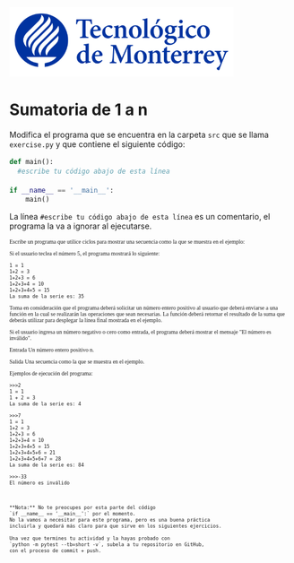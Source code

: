 ![Tec de Monterrey](../../images/logotecmty.png)
# Sumatoria de 1 a n

Modifica el programa que se encuentra en la carpeta `src` que se llama
`exercise.py` y que contiene el siguiente código:

```python
def main():
  #escribe tu código abajo de esta línea

if __name__ == '__main__':
    main()
```
La línea `#escribe tu código abajo de esta línea` es un comentario,
el programa la va a ignorar al ejecutarse.

<div style="font-family:verdana; font-size:10px">

Escribe un programa que utilice ciclos para mostrar una secuencia como la que se muestra en el ejemplo:

Si el usuario teclea el número 5, el programa mostrará lo siguiente:
 
```
1 = 1 
1+2 = 3 
1+2+3 = 6 
1+2+3+4 = 10 
1+2+3+4+5 = 15 
La suma de la serie es: 35

```
Toma en consideración que el programa deberá solicitar un número entero positivo al usuario que deberá enviarse a una función en la cual se realizarán las operaciones que sean necesarias. 
La función deberá retornar el resultado de la suma que deberás utilizar para desplegar la línea final mostrada en el ejemplo.

Si el usuario ingresa un número negativo o cero como entrada, el programa deberá mostrar el mensaje "El número es inválido".

Entrada
Un número entero positivo n.

Salida
Una secuencia como la que se muestra en el ejemplo.

Ejemplos de ejecución del programa:
```
>>>2
1 = 1                                                                                                                             
1 + 2 = 3                                                                                                                         
La suma de la serie es: 4
```
  
```
>>>7
1 = 1 
1+2 = 3 
1+2+3 = 6 
1+2+3+4 = 10 
1+2+3+4+5 = 15 
1+2+3+4+5+6 = 21 
1+2+3+4+5+6+7 = 28                                                                                                                      
La suma de la serie es: 84
```

```
>>>-33
El número es inválido

  

**Nota:** No te preocupes por esta parte del código
`if __name__ == '__main__':` por el momento.
No la vamos a necesitar para este programa, pero es una buena práctica
incluirla y quedará más claro para que sirve en los siguientes ejercicios.

Una vez que termines tu actividad y la hayas probado con
`python -m pytest --tb=short -v`, subela a tu repositorio en GitHub,
con el proceso de commit + push.
